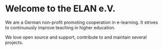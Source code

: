 # Welcome to the ELAN e.V.

We are a German non-profit promoting cooperation in e-learning.
It strives to continuously improve teaching in higher education.

We love open source and support, contribute to and maintain several projects.
